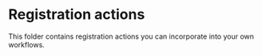 
# Registration actions

This folder contains registration actions you can incorporate into your own workflows.
